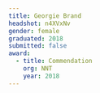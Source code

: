 ```yaml
---
title: Georgie Brand
headshot: n4XVxNv
gender: female
graduated: 2018
submitted: false
award:
  - title: Commendation
    org: NNT
    year: 2018
---
```

